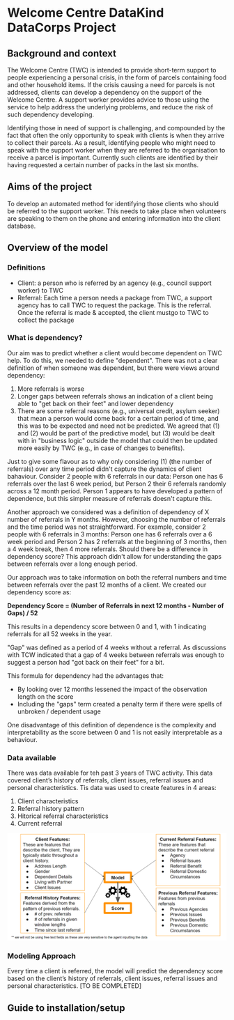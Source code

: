 # Welcome Centre DataKind DataCorps Project

## Background and context

The Welcome Centre (TWC) is intended to provide short-term support to people experiencing a personal crisis, in the form of parcels containing food and other household items. If the crisis causing a need for parcels is not addressed, clients can develop a dependency on the support of the Welcome Centre. A support worker provides advice to those using the service to help address the underlying problems, and reduce the risk of such dependency developing.

Identifying those in need of support is challenging, and compounded by the fact that often the only opportunity to speak with clients is when they arrive to collect their parcels. As a result, identifying people who might need to speak with the support worker when they are referred to the organisation to receive a parcel is important. Currently such clients are identified by their having requested a certain number of packs in the last six months.

## Aims of the project

To develop an automated method for identifying those clients who should be referred to the support worker. This needs to take place when volunteers are speaking to them on the phone and entering information into the client database. 

## Overview of the model

### Definitions

* Client: a person who is referred by an agency (e.g., council support worker) to TWC
* Referral: Each time a person needs a package from TWC, a support agency has to call TWC to request the package. This is the referral. Once the referral is made & accepted, the client mustgo to TWC to collect the package

### What is dependency?
   
Our aim was to predict whether a client would become dependent on TWC help. To do this, we needed to define "dependent". There was not a clear definition of when someone was dependent, but there were views around dependency:
   1. More referrals is worse
   2. Longer gaps between referrals shows an indication of a client being able to "get back on their feet" and lower dependency
   3. There are some referral reasons (e.g., universal credit, asylum seeker) that mean a person would come back for a certain period of time, and this was to be expected and need not be predicted.
We agreed that (1) and (2) would be part of the predictive model, but (3) would be dealt with in "business logic" outside the model that could then be updated more easily by TWC (e.g., in case of changes to benefits).

Just to give some flavour as to why only considering (1) (the number of referrals) over any time period didn't capture the dynamics of client bahaviour. Consider 2 people with 6 referrals in our data: Person one has 6 referrals over the last 6 week period, but Person 2 their 6 referrals randomly across a 12 month period. Person 1 appears to have developed a pattern of dependence, but this simpler measure of referrals doesn't capture this.

Another approach we considered was a definition of dependency of X number of referrals in Y months. However, choosing the number of referrals and the time period was not straightforward. For example, consider 2 people with 6 referrals in 3 months: Person one has 6 referrals over a 6 week period and Person 2 has 2 referrals at the beginning of 3 months, then a 4 week break, then 4 more referrals. Should there be a difference in dependency score? This approach didn't allow for understanding the gaps between referrals over a long enough period.

Our approach was to take information on both the referral numbers and time between referrals over the past 12 months of a client. We created our dependency score as:

**Dependency Score = (Number of Referrals in next 12 months - Number of Gaps) / 52**

This results in a dependency score between 0 and 1, with 1 indicating referrals for all 52 weeks in the year.

"Gap" was defined as a period of 4 weeks without a referral. As discussions with TCW indicated that a gap of 4 weeks between referrals was enough to suggest a person had "got back on their feet" for a bit. 

This formula for dependency had the advantages that:
   * By looking over 12 months lessened the impact of the observation length on the score
   * Including the "gaps" term created a penalty term if there were spells of unbroken / dependent usage
   
One disadvantage of this definition of dependence is the complexity and interpretability as the score between 0 and 1 is not easily interpretable as a behaviour.
    
### Data available

There was data available for teh past 3 years of TWC activity. This data covered client’s history of referrals, client issues, referral issues and personal characteristics. Tis data was used to create features in 4 areas:
1. Client characteristics
2. Referral history pattern
3. Hitorical referral characteristics
4. Current referral

![Overview of data features](https://github.com/DataKind-UK/Welcome-Centre-DataCorps-Code/blob/lucydocbranch/summary%20of%20data.PNG)

### Modeling Approach

Every time a client is referred, the model will predict the dependency score based on the client’s history of referrals, client issues, referral issues and personal characteristics.
[TO BE COMPLETED]

## Guide to installation/setup


